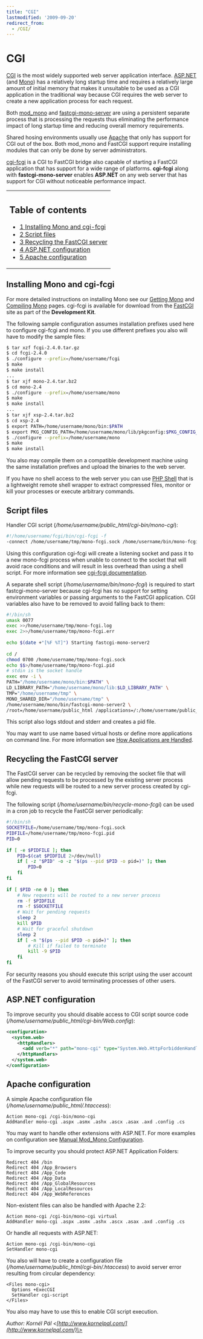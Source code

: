```yaml
---
title: "CGI"
lastmodified: '2009-09-20'
redirect_from:
  - /CGI/
---
```


CGI
===

 [CGI](http://hoohoo.ncsa.illinois.edu/cgi/) is the most widely supported web server application interface. [ASP.NET](/ASP.NET "ASP.NET") (and [Mono](/Main_Page)) has a relatively long startup time and requires a relatively large amount of initial memory that makes it unsuitable to be used as a CGI application in the traditional way because CGI requires the web server to create a new application process for each request.

Both [mod\_mono](/Mod_mono "Mod mono") and [fastcgi-mono-server](/FastCGI "FastCGI") are using a persistent separate process that is processing the requests thus eliminating the performance impact of long startup time and reducing overall memory requirements.

Shared hosing environments usually use [Apache](http://httpd.apache.org) that only has support for CGI out of the box. Both mod\_mono and FastCGI support require installing modules that can only be done by server administrators.

[cgi-fcgi](http://www.fastcgi.com/) is a CGI to FastCGI bridge also capable of starting a FastCGI application that has support for a wide range of platforms. **cgi-fcgi** along with **fastcgi-mono-server** enables **ASP.NET** on any web server that has support for CGI without noticeable performance impact.

<table>
<col width="100%" />
<tbody>
<tr class="odd">
<td align="left"><h2>Table of contents</h2>
<ul>
<li><a href="#installing-mono-and-cgi-fcgi">1 Installing Mono and cgi-fcgi</a></li>
<li><a href="#script-files">2 Script files</a></li>
<li><a href="#recycling-the-fastcgi-server">3 Recycling the FastCGI server</a></li>
<li><a href="#aspnet-configuration">4 ASP.NET configuration</a></li>
<li><a href="#apache-configuration">5 Apache configuration</a></li>
</ul></td>
</tr>
</tbody>
</table>

Installing Mono and cgi-fcgi
----------------------------

For more detailed instructions on installing Mono see our [Getting Mono](/Obtaining_Mono) and [Compiling Mono](/Compiling_Mono "Compiling Mono") pages. cgi-fcgi is available for download from the [FastCGI](http://www.fastcgi.com/drupal/node/5) site as part of the **Development Kit**.

The following sample configuration assumes installation prefixes used here to configure cgi-fcgi and mono. If you use different prefixes you also will have to modify the sample files:

``` bash
$ tar xzf fcgi-2.4.0.tar.gz
$ cd fcgi-2.4.0
$ ./configure --prefix=/home/username/fcgi
$ make 
$ make install
...
$ tar xjf mono-2.4.tar.bz2
$ cd mono-2.4
$ ./configure --prefix=/home/username/mono
$ make 
$ make install
...
$ tar xjf xsp-2.4.tar.bz2
$ cd xsp-2.4
$ export PATH=/home/username/mono/bin:$PATH
$ export PKG_CONFIG_PATH=/home/username/mono/lib/pkgconfig:$PKG_CONFIG_PATH
$ ./configure --prefix=/home/username/mono
$ make 
$ make install
```

You also may compile them on a compatible development machine using the same installation prefixes and upload the binaries to the web server.

If you have no shell access to the web server you can use [PHP Shell](http://phpshell.sourceforge.net/) that is a lightweight remote shell wrapper to extract compressed files, monitor or kill your processes or execute arbitrary commands.

Script files
------------

Handler CGI script (*/home/username/public\_html/cgi-bin/mono-cgi*):

``` bash
#!/home/username/fcgi/bin/cgi-fcgi -f
-connect /home/username/tmp/mono-fcgi.sock /home/username/bin/mono-fcgi
```

Using this configuration cgi-fcgi will create a listening socket and pass it to a new mono-fcgi process when unable to connect to the socket that will avoid race conditions and will result in less overhead than using a shell script. For more information see [cgi-fcgi documentation](http://www.fastcgi.com/devkit/doc/fcgi-devel-kit.htm#S4.2).

 A separate shell script (*/home/username/bin/mono-fcgi*) is required to start fastcgi-mono-server because cgi-fcgi has no support for setting environment variables or passing arguments to the FastCGI application. CGI variables also have to be removed to avoid falling back to them:

``` bash
#!/bin/sh
umask 0077
exec >>/home/username/tmp/mono-fcgi.log
exec 2>>/home/username/tmp/mono-fcgi.err
 
echo $(date +"[%F %T]") Starting fastcgi-mono-server2
 
cd /
chmod 0700 /home/username/tmp/mono-fcgi.sock
echo $$>/home/username/tmp/mono-fcgi.pid
# stdin is the socket handle
exec env -i \
PATH="/home/username/mono/bin:$PATH" \
LD_LIBRARY_PATH="/home/username/mono/lib:$LD_LIBRARY_PATH" \
TMP="/home/username/tmp" \
MONO_SHARED_DIR="/home/username/tmp" \
/home/username/mono/bin/fastcgi-mono-server2 \
/root=/home/username/public_html /applications=/:/home/username/public_html
```

This script also logs stdout and stderr and creates a pid file.

You may want to use name based virtual hosts or define more applications on command line. For more information see [How Applications are Handled](/FastCGI#how-applications-are-handled-and-how-to-configure-them "FastCGI").

Recycling the FastCGI server
----------------------------

The FastCGI server can be recycled by removing the socket file that will allow pending requests to be processed by the existing server process while new requests will be routed to a new server process created by cgi-fcgi.

The following script (*/home/username/bin/recycle-mono-fcgi*) can be used in a cron job to recycle the FastCGI server periodically:

``` bash
#!/bin/sh
SOCKETFILE=/home/username/tmp/mono-fcgi.sock
PIDFILE=/home/username/tmp/mono-fcgi.pid
PID=0
 
if [ -e $PIDFILE ]; then
    PID=$(cat $PIDFILE 2>/dev/null)
    if [ -z "$PID" -o -z "$(ps --pid $PID -o pid=)" ]; then
        PID=0
    fi
fi
 
if [ $PID -ne 0 ]; then
    # New requests will be routed to a new server process
    rm -f $PIDFILE
    rm -f $SOCKETFILE
    # Wait for pending requests
    sleep 2
    kill $PID
    # Wait for graceful shutdown
    sleep 2
    if [ -n "$(ps --pid $PID -o pid=)" ]; then
        # Kill if failed to terminate
        kill -9 $PID
    fi
fi
```

For security reasons you should execute this script using the user account of the FastCGI server to avoid terminating processes of other users.

ASP.NET configuration
---------------------

To improve security you should disable access to CGI script source code (*/home/username/public\_html/cgi-bin/Web.config*):

``` xml
<configuration>
  <system.web>
    <httpHandlers>
      <add verb="*" path="mono-cgi" type="System.Web.HttpForbiddenHandler" validate="true"/>
    </httpHandlers>
  </system.web>
</configuration>
```

Apache configuration
--------------------

A simple Apache configuration file (*/home/username/public\_html/.htaccess*):

    Action mono-cgi /cgi-bin/mono-cgi
    AddHandler mono-cgi .aspx .asmx .ashx .ascx .asax .axd .config .cs

You may want to handle other extensions with ASP.NET. For more examples on configuration see [Manual Mod\_Mono Configuration](/Mod_mono#manual-mod-mono-configuration "Mod mono").

 To improve security you should protect ASP.NET Application Folders:

    Redirect 404 /bin
    Redirect 404 /App_Browsers
    Redirect 404 /App_Code
    Redirect 404 /App_Data
    Redirect 404 /App_GlobalResources
    Redirect 404 /App_LocalResources
    Redirect 404 /App_WebReferences

 Non-existent files can also be handled with Apache 2.2:

    Action mono-cgi /cgi-bin/mono-cgi virtual
    AddHandler mono-cgi .aspx .asmx .ashx .ascx .asax .axd .config .cs

 Or handle all requests with ASP.NET:

    Action mono-cgi /cgi-bin/mono-cgi
    SetHandler mono-cgi

You also will have to create a configuration file (*/home/username/public\_html/cgi-bin/.htaccess*) to avoid server error resulting from circular dependency:

    <Files mono-cgi>
      Options +ExecCGI
      SetHandler cgi-script
    </Files>

You also may have to use this to enable CGI script execution.

 *Author: Kornél Pál \<[http://www.kornelpal.com/](http://www.kornelpal.com/)\>*

